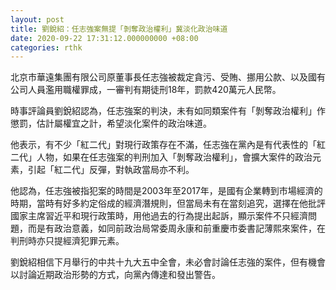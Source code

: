 ```yaml
---
layout: post
title: 劉銳紹：任志強案無提「剝奪政治權利」冀淡化政治味道
date: 2020-09-22 17:31:12.000000000 +08:00
categories: rthk
---
```


北京市華遠集團有限公司原董事長任志強被裁定貪污、受賄、挪用公款、以及國有公司人員濫用職權罪成，一審判有期徒刑18年，罰款420萬元人民幣。

時事評論員劉銳紹認為，任志強案的判決，未有如同類案件有「剝奪政治權利」作懲罰，估計屬權宜之計，希望淡化案件的政治味道。

他表示，有不少「紅二代」對現行政策存在不滿，任志強在黨內是有代表性的「紅二代」人物，如果在任志強案的判刑加入「剝奪政治權利」，會擴大案件的政治元素，引起「紅二代」反彈，對執政當局亦不利。

他認為，任志強被指犯案的時間是2003年至2017年，是國有企業轉到市場經濟的時期，當時有好多約定俗成的經濟潛規則，但當局未有在當刻追究，選擇在他批評國家主席習近平和現行政策時，用他過去的行為提出起訴，顯示案件不只經濟問題，而是有政治意義，如同前政治局常委周永康和前重慶市委書記薄熙來案件，在判刑時亦只提經濟犯罪元素。

劉銳紹相信下月舉行的中共十九大五中全會，未必會討論任志強的案件，但有機會以討論近期政治形勢的方式，向黨內傳達和發出警告。
